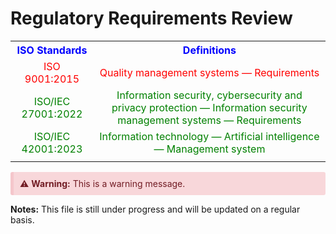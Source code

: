 # Regulatory Requirements Review



<table>
	<tr>
		<th style="text-align:center;color:blue">ISO Standards</th>
		<th style="text-align:center;color:blue">Definitions</th>
	</tr>
 	<tr>
		<td style="text-align:center;color:red">ISO 9001:2015</td>
		<td style="text-align:center;color:red">Quality management systems — Requirements</td>
	</tr>
 	<tr>
		<td style="text-align:center;color:green">ISO/IEC 27001:2022</td>
		<td style="text-align:center;color:green">Information security, cybersecurity and privacy protection — Information security management systems — Requirements</td>
	</tr>
 	<tr>
		<td style="text-align:center;color:green">ISO/IEC 42001:2023</td>
		<td style="text-align:center;color:green">Information technology — Artificial intelligence — Management system</td>
	</tr>
 	<tr>
		<td style="text-align:center;color:green"></td>
		<td style="text-align:center;color:green"></td>
	</tr>
</table>

<div style="background-color:#f8d7da;color:#721c24;padding:10px;border-left:5px solid #f5c6cb;border-radius:3px">
⚠️ <strong>Warning:</strong> This is a warning message.
</div>



<div>
	<p><b>Notes:</b> This file is still under progress and will be updated on a regular basis.</p>
</div>
